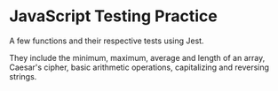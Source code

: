 # JavaScript Testing Practice

A few functions and their respective tests using Jest.

They include the minimum, maximum, average and length of an array, Caesar's cipher, basic arithmetic operations, capitalizing and reversing strings.
